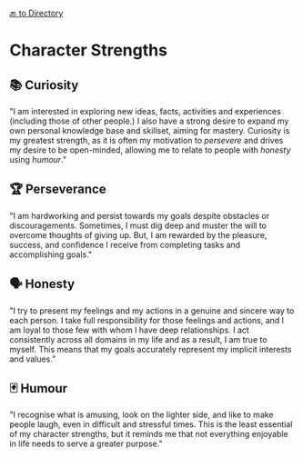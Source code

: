 [🔙 to Directory](README.md)

# Character Strengths

## 📚 Curiosity
"I am interested in exploring new ideas, facts, activities and experiences (including those of other people.) I also have a strong desire to expand my own personal knowledge base and skillset, aiming for mastery. Curiosity is my greatest strength, as it is often my motivation to *persevere* and drives my desire to be open-minded, allowing me to relate to people with *honesty* using *humour*."

## 🏆 Perseverance
"I am hardworking and persist towards my goals despite obstacles or discouragements. Sometimes, I must dig deep and muster the will to overcome thoughts of giving up. But, I am rewarded by the pleasure, success, and confidence I receive from completing tasks and accomplishing goals."

## 🗣️ Honesty
"I try to present my feelings and my actions in a genuine and sincere way to each person. I take full responsibility for those feelings and actions, and I am loyal to those few with whom I have deep relationships. I act consistently across all domains in my life and as a result, I am true to myself. This means that my goals accurately represent my implicit interests and values.”

## 🃏 Humour
"I recognise what is amusing, look on the lighter side, and like to make people laugh, even in difficult and stressful times. This is the least essential of my character strengths, but it reminds me that not everything enjoyable in life needs to serve a greater purpose."

